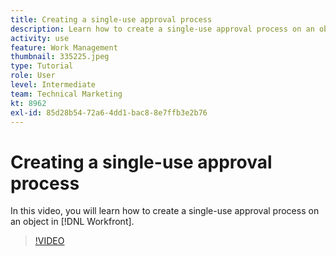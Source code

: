 ```yaml
---
title: Creating a single-use approval process
description: Learn how to create a single-use approval process on an object in [!DNL  Workfront].
activity: use
feature: Work Management
thumbnail: 335225.jpeg
type: Tutorial
role: User
level: Intermediate
team: Technical Marketing
kt: 8962
exl-id: 85d28b54-72a6-4dd1-bac8-8e7ffb3e2b76
---
```

# Creating a single-use approval process

In this video, you will learn how to create a single-use approval process on an object in [!DNL  Workfront].

>[!VIDEO](https://video.tv.adobe.com/v/335225/?quality=12)

<!---
learn more URLS
Approval process overview
--->

